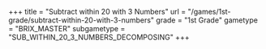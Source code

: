 +++
title = "Subtract within 20 with 3 Numbers"
url = "/games/1st-grade/subtract-within-20-with-3-numbers"
grade = "1st Grade"
gametype = "BRIX_MASTER"
subgametype = "SUB_WITHIN_20_3_NUMBERS_DECOMPOSING"
+++